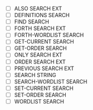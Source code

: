 - [ ] ALSO                              SEARCH EXT
- [ ] DEFINITIONS                       SEARCH
- [ ] FIND                              SEARCH
- [ ] FORTH                             SEARCH EXT
- [ ] FORTH-WORDLIST                    SEARCH
- [ ] GET-CURRENT                       SEARCH
- [ ] GET-ORDER                         SEARCH
- [ ] ONLY                              SEARCH EXT
- [ ] ORDER                             SEARCH EXT
- [ ] PREVIOUS                          SEARCH EXT
- [ ] SEARCH                            STRING
- [ ] SEARCH-WORDLIST                   SEARCH
- [ ] SET-CURRENT                       SEARCH
- [ ] SET-ORDER                         SEARCH
- [ ] WORDLIST                          SEARCH
